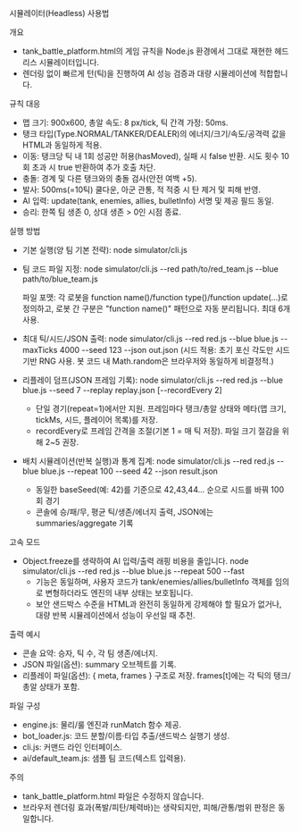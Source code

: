 시뮬레이터(Headless) 사용법

개요
- tank_battle_platform.html의 게임 규칙을 Node.js 환경에서 그대로 재현한 헤드리스 시뮬레이터입니다.
- 렌더링 없이 빠르게 턴(틱)을 진행하여 AI 성능 검증과 대량 시뮬레이션에 적합합니다.

규칙 대응
- 맵 크기: 900x600, 총알 속도: 8 px/tick, 틱 간격 가정: 50ms.
- 탱크 타입(Type.NORMAL/TANKER/DEALER)의 에너지/크기/속도/공격력 값을 HTML과 동일하게 적용.
- 이동: 탱크당 틱 내 1회 성공만 허용(hasMoved), 실패 시 false 반환. 시도 횟수 10회 초과 시 true 반환하여 추가 호출 차단.
- 충돌: 경계 및 다른 탱크와의 충돌 검사(안전 여백 +5).
- 발사: 500ms(=10틱) 쿨다운, 아군 관통, 적 적중 시 탄 제거 및 피해 반영.
- AI 입력: update(tank, enemies, allies, bulletInfo) 서명 및 제공 필드 동일.
- 승리: 한쪽 팀 생존 0, 상대 생존 > 0인 시점 종료.

실행 방법
- 기본 실행(양 팀 기본 전략):
  node simulator/cli.js

- 팀 코드 파일 지정:
  node simulator/cli.js --red path/to/red_team.js --blue path/to/blue_team.js

  파일 포맷: 각 로봇을 function name()/function type()/function update(...)로 정의하고,
  로봇 간 구분은 "function name()" 패턴으로 자동 분리됩니다. 최대 6개 사용.

- 최대 틱/시드/JSON 출력:
  node simulator/cli.js --red red.js --blue blue.js --maxTicks 4000 --seed 123 --json out.json
  (시드 적용: 초기 포신 각도만 시드 기반 RNG 사용. 봇 코드 내 Math.random은 브라우저와 동일하게 비결정적.)
  
 - 리플레이 덤프(JSON 프레임 기록):
   node simulator/cli.js --red red.js --blue blue.js --seed 7 --replay replay.json [--recordEvery 2]
   - 단일 경기(repeat=1)에서만 지원. 프레임마다 탱크/총알 상태와 메타(맵 크기, tickMs, 시드, 플레이어 목록)를 저장.
   - recordEvery로 프레임 간격을 조절(기본 1 = 매 틱 저장). 파일 크기 절감을 위해 2~5 권장.

- 배치 시뮬레이션(반복 실행)과 통계 집계:
  node simulator/cli.js --red red.js --blue blue.js --repeat 100 --seed 42 --json result.json
  - 동일한 baseSeed(예: 42)를 기준으로 42,43,44... 순으로 시드를 바꿔 100회 경기
  - 콘솔에 승/패/무, 평균 틱/생존/에너지 출력, JSON에는 summaries/aggregate 기록

고속 모드
- Object.freeze를 생략하여 AI 입력/출력 래핑 비용을 줄입니다.
  node simulator/cli.js --red red.js --blue blue.js --repeat 500 --fast
  - 기능은 동일하며, 사용자 코드가 tank/enemies/allies/bulletInfo 객체를 임의로 변형하더라도 엔진의 내부 상태는 보호됩니다.
  - 보안 샌드박스 수준을 HTML과 완전히 동일하게 강제해야 할 필요가 없거나, 대량 반복 시뮬레이션에서 성능이 우선일 때 추천.

출력 예시
- 콘솔 요약: 승자, 틱 수, 각 팀 생존/에너지.
- JSON 파일(옵션): summary 오브젝트를 기록.
 - 리플레이 파일(옵션): { meta, frames } 구조로 저장. frames[t]에는 각 틱의 탱크/총알 상태가 포함.

파일 구성
- engine.js: 물리/룰 엔진과 runMatch 함수 제공.
- bot_loader.js: 코드 분할/이름·타입 추출/샌드박스 실행기 생성.
- cli.js: 커맨드 라인 인터페이스.
- ai/default_team.js: 샘플 팀 코드(텍스트 입력용).

주의
- tank_battle_platform.html 파일은 수정하지 않습니다.
- 브라우저 렌더링 효과(폭발/피탄/체력바)는 생략되지만, 피해/관통/범위 판정은 동일합니다.
